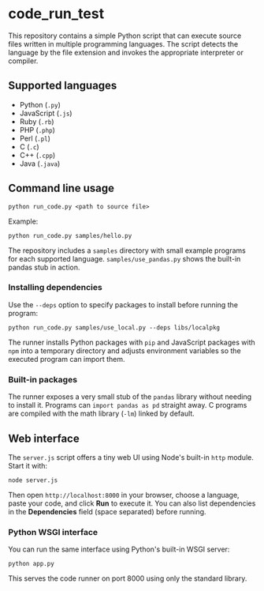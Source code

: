 # code_run_test

This repository contains a simple Python script that can execute source files written in multiple programming languages. The script detects the language by the file extension and invokes the appropriate interpreter or compiler.

## Supported languages

- Python (`.py`)
- JavaScript (`.js`)
- Ruby (`.rb`)
- PHP (`.php`)
- Perl (`.pl`)
- C (`.c`)
- C++ (`.cpp`)
- Java (`.java`)

## Command line usage

```
python run_code.py <path to source file>
```

Example:

```
python run_code.py samples/hello.py
```

The repository includes a `samples` directory with small example programs for each supported language.
`samples/use_pandas.py` shows the built-in pandas stub in action.

### Installing dependencies

Use the `--deps` option to specify packages to install before running the program:

```
python run_code.py samples/use_local.py --deps libs/localpkg
```

The runner installs Python packages with `pip` and JavaScript packages with `npm` into a temporary directory and adjusts environment variables so the executed program can import them.

### Built-in packages

The runner exposes a very small stub of the `pandas` library without needing to
install it.  Programs can `import pandas as pd` straight away.  C programs are
compiled with the math library (`-lm`) linked by default.

## Web interface

The `server.js` script offers a tiny web UI using Node's built-in `http` module. Start it with:

```
node server.js
```

Then open `http://localhost:8000` in your browser, choose a language, paste your code, and click **Run** to execute it.
You can also list dependencies in the **Dependencies** field (space separated) before running.

### Python WSGI interface

You can run the same interface using Python's built-in WSGI server:

```
python app.py
```

This serves the code runner on port 8000 using only the standard library.
